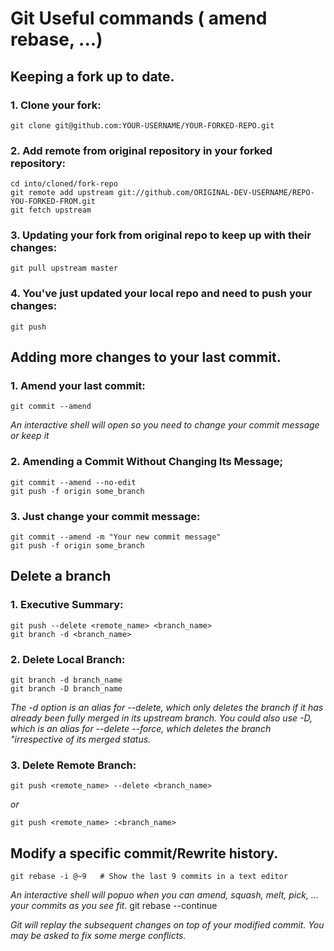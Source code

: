 # Git Useful commands ( amend rebase, ...)

## Keeping a fork up to date.

### 1. Clone your fork:

    git clone git@github.com:YOUR-USERNAME/YOUR-FORKED-REPO.git

### 2. Add remote from original repository in your forked repository:

    cd into/cloned/fork-repo
    git remote add upstream git://github.com/ORIGINAL-DEV-USERNAME/REPO-YOU-FORKED-FROM.git
    git fetch upstream

### 3. Updating your fork from original repo to keep up with their changes:

    git pull upstream master

### 4. You've just updated your local repo and need to push your changes:

    git push


## Adding more changes to your last commit.

### 1. Amend your last commit:

    git commit --amend
_An interactive shell will open so you need to change your commit message or keep it_

### 2. Amending a Commit Without Changing Its Message;

    git commit --amend --no-edit
    git push -f origin some_branch

### 3. Just change your commit message:

    git commit --amend -m "Your new commit message"
    git push -f origin some_branch

## Delete a branch

### 1. Executive Summary:

    git push --delete <remote_name> <branch_name>
    git branch -d <branch_name>

### 2. Delete Local Branch:

    git branch -d branch_name
    git branch -D branch_name
_The -d option is an alias for --delete, which only deletes the branch if it has already been fully merged in its upstream branch. You could also use -D, which is an alias for --delete --force, which deletes the branch "irrespective of its merged status._

### 3. Delete Remote Branch:

    git push <remote_name> --delete <branch_name>
_or_

    git push <remote_name> :<branch_name>

## Modify a specific commit/Rewrite history.

    git rebase -i @~9   # Show the last 9 commits in a text editor
_An interactive shell will popuo when you can amend, squash, melt, pick, ... your commits as you see fit._
    git rebase --continue

_Git will replay the subsequent changes on top of your modified commit. You may be asked to fix some merge conflicts._
